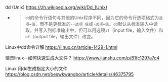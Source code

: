 
dd (Unix) https://zh.wikipedia.org/wiki/Dd_(Unix)
- > `dd`的命令行语句与其他的Unix程序不同，因为它的命令行选项格式为`选项=值`，而不是更标准的`--选项 值`或`-选项=值`。`dd`默认从标准输入中读取，并写入到标准输出中，但可以用选项`if`（input file，输入文件）和`of`（output file，输出文件）改变。

Linux中dd命令详解 https://linux.cn/article-1429-1.html

情景linux--如何快速生成大文件？ https://www.jianshu.com/p/81fc1297a7c4

Linux 用dd生成指定大小的文件 https://blog.csdn.net/beswkwangbo/article/details/46375795
